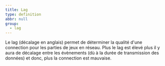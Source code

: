 ```yaml
---
title: Lag
type: definition
abbr: null
group:
  - lag
---
```

Le lag (décalage en anglais) permet de déterminer la qualité d'une connection pour les parties de jeux en réseau. Plus le lag est élevé plus il y aura de décalage entre les évènements (dù à la durée de transmission des données) et donc, plus la connection est mauvaise.
